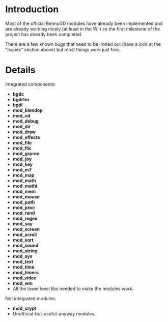 # Introduction #

Most of the official BennuGD modules have already been implemented and are already working nicely (at least in the Wii) so the first milestone of the project has already been completed.

There are a few known bugs that need to be ironed out (have a look at the "Issues" section above) but most things work just fine.

# Details #

Integrated components:
  * **bgdc**
  * **bgdrtm**
  * **bgdi**
  * **mod\_blendop**
  * **mod\_cd**
  * **mod\_debug**
  * **mod\_dir**
  * **mod\_draw**
  * **mod\_effects**
  * **mod\_file**
  * **mod\_flic**
  * **mod\_grproc**
  * **mod\_joy**
  * **mod\_key**
  * **mod\_m7**
  * **mod\_map**
  * **mod\_math**
  * **mod\_mathi**
  * **mod\_mem**
  * **mod\_mouse**
  * **mod\_path**
  * **mod\_proc**
  * **mod\_rand**
  * **mod\_regex**
  * **mod\_say**
  * **mod\_screen**
  * **mod\_scroll**
  * **mod\_sort**
  * **mod\_sound**
  * **mod\_string**
  * **mod\_sys**
  * **mod\_text**
  * **mod\_time**
  * **mod\_timers**
  * **mod\_video**
  * **mod\_wm**
  * All the lower level libs needed to make the modules work.

Not integrated modules:
  * **mod\_crypt**
  * Unofficial-but-useful-anyway modules.